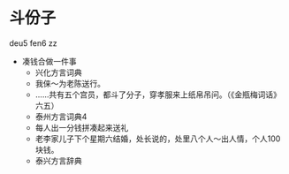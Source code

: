 # 斗份子
deu5 fen6 zz
+ 凑钱合做一件事
  * 兴化方言词典
  - 我俫～为老陈送行。
  - ……共有五个宫员，都斗了分子，穿孝服来上纸帛吊问。（《金瓶梅词话》六五）
  * 泰州方言词典4
  + 每人出一分钱拼凑起来送礼
  - 老李家儿子下个星期六结婚，处长说的，处里八个人～出人情，个人100块钱。
  * 泰兴方言辞典

